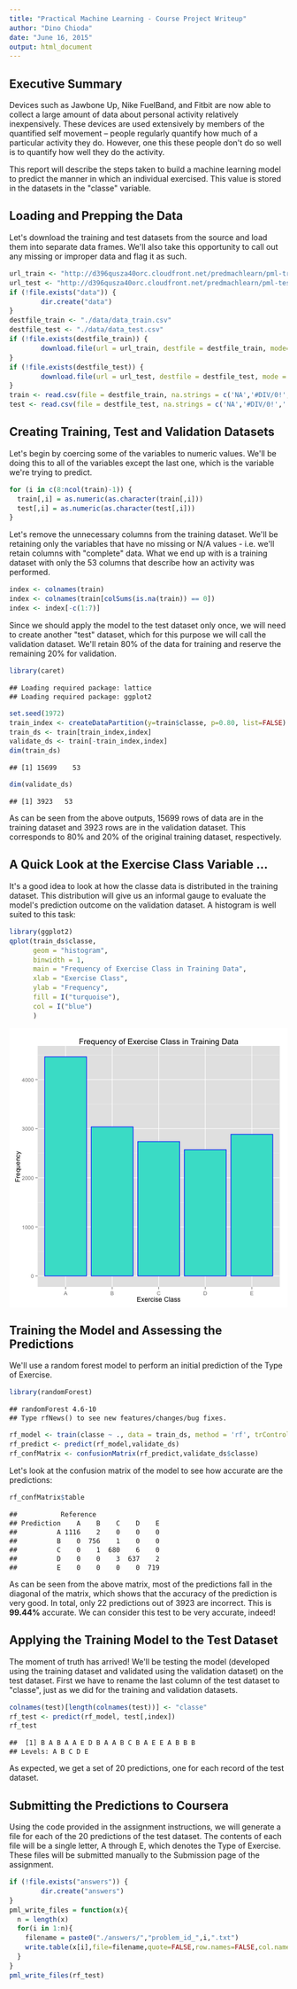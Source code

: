 ```yaml
---
title: "Practical Machine Learning - Course Project Writeup"
author: "Dino Chioda"
date: "June 16, 2015"
output: html_document
---
```


## Executive Summary

Devices such as Jawbone Up, Nike FuelBand, and Fitbit are now able to collect a large amount of data about personal activity relatively inexpensively. These devices are used extensively by members of the quantified self movement – people regularly quantify how much of a particular activity they do. However, one this these people don't do so well is to quantify how well they do the activity.

This report will describe the steps taken to build a machine learning model to predict the manner in which an individual exercised. This value is stored in the datasets in the "classe" variable.


## Loading and Prepping the Data

Let's download the training and test datasets from the source and load them into separate data frames. We'll also take this opportunity to call out any missing or improper data and flag it as such.



```r
url_train <- "http://d396qusza40orc.cloudfront.net/predmachlearn/pml-training.csv"
url_test <- "http://d396qusza40orc.cloudfront.net/predmachlearn/pml-testing.csv"
if (!file.exists("data")) {
        dir.create("data")
}
destfile_train <- "./data/data_train.csv"
destfile_test <- "./data/data_test.csv"
if (!file.exists(destfile_train)) {
        download.file(url = url_train, destfile = destfile_train, mode= "w", method="curl")
}
if (!file.exists(destfile_test)) {
        download.file(url = url_test, destfile = destfile_test, mode = "w", method="curl")
}
train <- read.csv(file = destfile_train, na.strings = c('NA','#DIV/0!',''))
test <- read.csv(file = destfile_test, na.strings = c('NA','#DIV/0!',''))
```


## Creating Training, Test and Validation Datasets

Let's begin by coercing some of the variables to numeric values. We'll be doing this to all of the variables except the last one, which is the variable we're trying to predict.


```r
for (i in c(8:ncol(train)-1)) {
  train[,i] = as.numeric(as.character(train[,i]))
  test[,i] = as.numeric(as.character(test[,i]))
}
```

Let's remove the unnecessary columns from the training dataset. We'll be retaining only the variables that have no missing or N/A values - i.e. we'll retain columns with "complete" data. What we end up with is a training dataset with only the 53 columns that describe how an activity was performed.


```r
index <- colnames(train)
index <- colnames(train[colSums(is.na(train)) == 0])
index <- index[-c(1:7)]
```

Since we should apply the model to the test dataset only once, we will need to create another "test" dataset, which for this purpose we will call the validation dataset. We'll retain 80% of the data for training and reserve the remaining 20% for validation.


```r
library(caret)
```

```
## Loading required package: lattice
## Loading required package: ggplot2
```

```r
set.seed(1972)
train_index <- createDataPartition(y=train$classe, p=0.80, list=FALSE)
train_ds <- train[train_index,index]
validate_ds <- train[-train_index,index]
dim(train_ds)
```

```
## [1] 15699    53
```

```r
dim(validate_ds)
```

```
## [1] 3923   53
```

As can be seen from the above outputs, 15699 rows of data are in the training dataset and 3923 rows are in the validation dataset. This corresponds to 80% and 20% of the original training dataset, respectively.


## A Quick Look at the Exercise Class Variable ...

It's a good idea to look at how the classe data is distributed in the training dataset. This distribution will give us an informal gauge to evaluate the model's prediction outcome on the validation dataset. A histogram is well suited to this task:


```r
library(ggplot2)
qplot(train_ds$classe,
      geom = "histogram",
      binwidth = 1,
      main = "Frequency of Exercise Class in Training Data",
      xlab = "Exercise Class",
      ylab = "Frequency",
      fill = I("turquoise"),
      col = I("blue")
      )
```

<img src="figure/unnamed-chunk-6-1.png" title="plot of chunk unnamed-chunk-6" alt="plot of chunk unnamed-chunk-6" style="display: block; margin: auto;" />


## Training the Model and Assessing the Predictions

We'll use a random forest model to perform an initial prediction of the Type of Exercise. 


```r
library(randomForest)
```

```
## randomForest 4.6-10
## Type rfNews() to see new features/changes/bug fixes.
```

```r
rf_model <- train(classe ~ ., data = train_ds, method = 'rf', trControl = trainControl(method = "cv", number = 4, allowParallel = TRUE, verboseIter = FALSE))
rf_predict <- predict(rf_model,validate_ds)
rf_confMatrix <- confusionMatrix(rf_predict,validate_ds$classe)
```

Let's look at the confusion matrix of the model to see how accurate are the predictions:


```r
rf_confMatrix$table
```

```
##           Reference
## Prediction    A    B    C    D    E
##          A 1116    2    0    0    0
##          B    0  756    1    0    0
##          C    0    1  680    6    0
##          D    0    0    3  637    2
##          E    0    0    0    0  719
```

As can be seen from the above matrix, most of the predictions fall in the diagonal of the matrix, which shows that the accuracy of the prediction is very good. In total, only 22 predictions out of 3923 are incorrect. This is **99.44%** accurate. We can consider this test to be very accurate, indeed!


## Applying the Training Model to the Test Dataset

The moment of truth has arrived! We'll be testing the model (developed using the training dataset and validated using the validation dataset) on the test dataset. First we have to rename the last column of the test dataset to "classe", just as we did for the training and validation datasets.


```r
colnames(test)[length(colnames(test))] <- "classe"
rf_test <- predict(rf_model, test[,index])
rf_test
```

```
##  [1] B A B A A E D B A A B C B A E E A B B B
## Levels: A B C D E
```

As expected, we get a set of 20 predictions, one for each record of the test dataset.


## Submitting the Predictions to Coursera

Using the code provided in the assignment instructions, we will generate a file for each of the 20 predictions of the test dataset. The contents of each file will be a single letter, A through E, which denotes the Type of Exercise. These files will be submitted manually to the Submission page of the assignment.


```r
if (!file.exists("answers")) {
        dir.create("answers")
}
pml_write_files = function(x){
  n = length(x)
  for(i in 1:n){
    filename = paste0("./answers/","problem_id_",i,".txt")
    write.table(x[i],file=filename,quote=FALSE,row.names=FALSE,col.names=FALSE)
  }
}
pml_write_files(rf_test)
```



